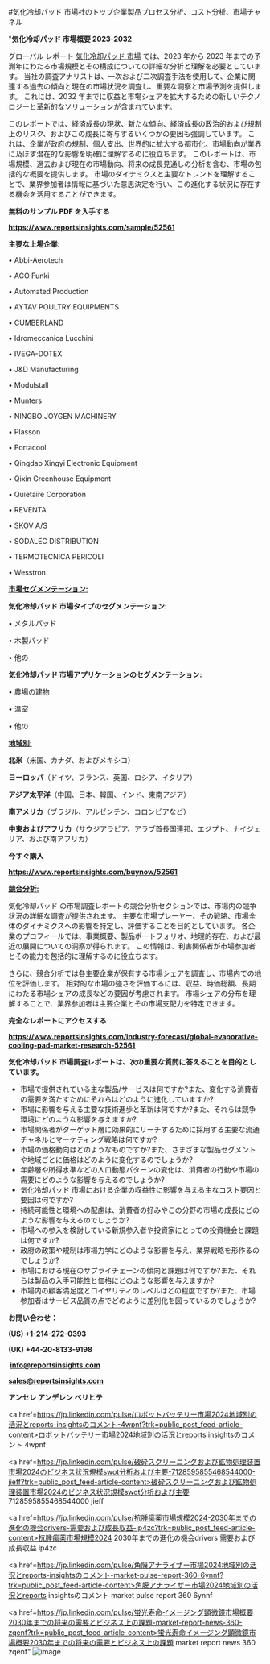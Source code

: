 #気化冷却パッド 市場社のトップ企業製品プロセス分析、コスト分析、市場チャネル

"<strong>気化冷却パッド 市場概要 2023-2032</strong>

グローバル レポート <a href=https://www.reportsinsights.com/sample/52561>気化冷却パッド 市場</a> では、2023 年から 2023 年までの予測年にわたる市場規模とその構成についての詳細な分析と理解を必要としています。 当社の調査アナリストは、一次および二次調査手法を使用して、企業に関連する過去の傾向と現在の市場状況を調査し、重要な洞察と市場予測を提供します。 これには、2032 年までに収益と市場シェアを拡大​​するための新しいテクノロジーと革新的なソリューションが含まれています。

このレポートでは、経済成長の現状、新たな傾向、経済成長の政治的および規制上のリスク、およびこの成長に寄与するいくつかの要因も強調しています。 これは、企業が政府の規制、個人支出、世界的に拡大する都市化、市場動向が業界に及ぼす潜在的な影響を明確に理解するのに役立ちます。 このレポートは、市場規模、過去および現在の市場動向、将来の成長見通しの分析を含む、市場の包括的な概要を提供します。 市場のダイナミクスと主要なトレンドを理解することで、業界参加者は情報に基づいた意思決定を行い、この進化する状況に存在する機会を活用することができます。

<strong><b>無料のサンプル PDF を入手する</b></strong>

<a href=https://www.reportsinsights.com/sample/52561><strong><u>https://www.reportsinsights.com/sample/52561</u></strong></a>

<strong>主要な上場企業:</strong>

• Abbi-Aerotech

• ACO Funki

• Automated Production

• AYTAV POULTRY EQUIPMENTS

• CUMBERLAND

• Idromeccanica Lucchini

• IVEGA-DOTEX

• J&D Manufacturing

• Modulstall

• Munters

• NINGBO JOYGEN MACHINERY

• Plasson

• Portacool

• Qingdao Xingyi Electronic Equipment

• Qixin Greenhouse Equipment

• Quietaire Corporation

• REVENTA

• SKOV A/S

• SODALEC DISTRIBUTION

• TERMOTECNICA PERICOLI

• Wesstron

<strong><u>市場セグメンテーション</u></strong><strong><u>:</u></strong>

<strong>気化冷却パッド 市場タイプのセグメンテーション:</strong>

• メタルパッド

• 木製パッド

• 他の

<strong>気化冷却パッド 市場アプリケーションのセグメンテーション:</strong>

• 農場の建物

• 温室

• 他の

<strong><u>地域別</u></strong><strong><u>:</u></strong>

<strong>北米</strong>（米国、カナダ、およびメキシコ）

<strong>ヨーロッパ</strong>（ドイツ、フランス、英国、ロシア、イタリア）

<strong>アジア太平洋</strong>（中国、日本、韓国、インド、東南アジア）

<strong>南アメリカ</strong>（ブラジル、アルゼンチン、コロンビアなど）

<strong>中東およびアフリカ</strong>（サウジアラビア、アラブ首長国連邦、エジプト、ナイジェリア、および南アフリカ）

<strong>今すぐ購入</strong>

<a href=https://www.reportsinsights.com/buynow/52561><strong><u>https://www.reportsinsights.com/buynow/52561</u></strong></a>

<strong><u>競合分析:</u></strong>

気化冷却パッド の市場調査レポートの競合分析セクションでは、市場内の競争状況の詳細な調査が提供されます。 主要な市場プレーヤー、その戦略、市場全体のダイナミクスへの影響を特定し、評価することを目的としています。 各企業のプロフィールでは、事業概要、製品ポートフォリオ、地理的存在、および最近の展開についての洞察が得られます。 この情報は、利害関係者が市場参加者とその能力を包括的に理解するのに役立ちます。

さらに、競合分析では各主要企業が保有する市場シェアを調査し、市場内での地位を評価します。 相対的な市場の強さを評価するには、収益、時価総額、長期にわたる市場シェアの成長などの要因が考慮されます。 市場シェアの分布を理解することで、業界参加者は主要企業とその市場支配力を特定できます。

<strong>完全なレポートにアクセスする</strong>

<a href=https://www.reportsinsights.com/industry-forecast/global-evaporative-cooling-pad-market-research-52561><strong><u><b>https://www.reportsinsights.com/industry-forecast/global-evaporative-cooling-pad-market-research-52561</b></u></strong></a>

<strong><b>気化冷却パッド 市場調査レポートは、次の重要な質問に答えることを目的としています。</b></strong>
<ul>
  <li>市場で提供されている主な製品/サービスは何ですか?また、変化する消費者の需要を満たすためにそれらはどのように進化していますか?</li>
  <li>市場に影響を与える主要な技術進歩と革新は何ですか?また、それらは競争環境にどのような影響を与えますか?</li>
  <li>市場関係者がターゲット層に効果的にリーチするために採用する主要な流通チャネルとマーケティング戦略は何ですか?</li>
  <li>市場の価格動向はどのようなものですか?また、さまざまな製品セグメントや地域ごとに価格はどのように変化するのでしょうか?</li>
  <li>年齢層や所得水準などの人口動態パターンの変化は、消費者の行動や市場の需要にどのような影響を与えるのでしょうか?</li>
  <li>気化冷却パッド 市場における企業の収益性に影響を与える主なコスト要因と要因は何ですか?</li>
  <li>持続可能性と環境への配慮は、消費者の好みやこの分野の市場の成長にどのような影響を与えるのでしょうか?</li>
  <li>市場への参入を検討している新規参入者や投資家にとっての投資機会と課題は何ですか?</li>
  <li>政府の政策や規制は市場力学にどのような影響を与え、業界戦略を形作るのでしょうか?</li>
  <li>市場における現在のサプライチェーンの傾向と課題は何ですか?また、それらは製品の入手可能性と価格にどのような影響を与えますか?</li>
  <li>市場内の顧客満足度とロイヤリティのレベルはどの程度ですか?また、市場参加者はサービス品質の点でどのように差別化を図っているのでしょうか?</li>
</ul>
<strong>お問い合わせ：</strong>

<strong>(US) +1-214-272-0393</strong>

<strong>(UK) +44-20-8133-9198</strong>

<strong> </strong><a href=info@reportsinsights.com><strong><u>info@reportsinsights.com</u></strong></a>

<a href=sales@reportsinsights.com><strong><u>sales@reportsinsights.com</u></strong></a>

<strong>アンセレ アンデレン ベリヒテ</strong>

<a href=https://jp.linkedin.com/pulse/ロボットバッテリー市場2024地域別の活況とreports-insightsのコメント-4wpnf?trk=public_post_feed-article-content>ロボットバッテリー市場2024地域別の活況とreports insightsのコメント 4wpnf</a>

<a href=https://jp.linkedin.com/pulse/破砕スクリーニングおよび鉱物処理装置市場2024のビジネス状況規模swot分析および主要-7128595855468544000-jieff?trk=public_post_feed-article-content>破砕スクリーニングおよび鉱物処理装置市場2024のビジネス状況規模swot分析および主要 7128595855468544000 jieff</a>

<a href=https://jp.linkedin.com/pulse/抗腫瘍薬市場規模2024-2030年までの進化の機会drivers-需要および成長収益-ip4zc?trk=public_post_feed-article-content>抗腫瘍薬市場規模2024 2030年までの進化の機会drivers 需要および成長収益 ip4zc</a>

<a href=https://jp.linkedin.com/pulse/角膜アナライザー市場2024地域別の活況とreports-insightsのコメント-market-pulse-report-360-6ynnf?trk=public_post_feed-article-content>角膜アナライザー市場2024地域別の活況とreports insightsのコメント market pulse report 360 6ynnf</a>

<a href=https://jp.linkedin.com/pulse/蛍光寿命イメージング顕微鏡市場概要2030年までの将来の需要とビジネス上の課題-market-report-news-360-zqenf?trk=public_post_feed-article-content>蛍光寿命イメージング顕微鏡市場概要2030年までの将来の需要とビジネス上の課題 market report news 360 zqenf</a>"
![image](https://github.com/ahaan12367/RIMarket24/assets/158471582/d62a21bb-8ca5-4d83-812f-3a90929433d3)
